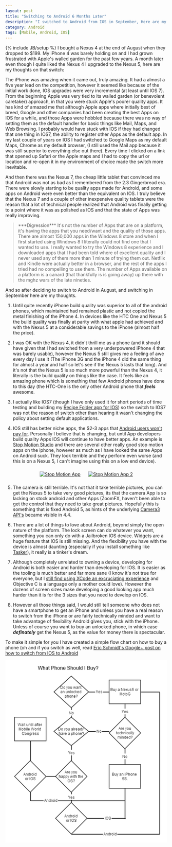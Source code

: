 ```yaml
---
layout: post
title: "Switching to Android 6 Months Later"
description: "I switched to Android from IOS in September, Here are my thoughts"
category: Android
tags: [Mobile, Android, IOS]
---
```

{% include JB/setup %}
I bought a Nexus 4 at the end of August when they dropped to $199.  My iPhone 4 was barely holding on and I had grown
frustrated with Apple's walled garden for the past few years.  A month later even though I quite liked the Nexus 4
I upgraded to the Nexus 5, here are my thoughts on that switch:

The iPhone was amazing when it came out, truly amazing.  It had a almost a five year lead on the competition, however
it seemed like because of the initial work done, IOS upgrades were very incremental (at least until IOS 7).  From the
beginning Apple was very tied to its walled garden (or benevolent caretaker) approach, in that you were stuck Apple's
poorer quality apps.  It has kind of amazed me that although Apple apps where initially best of breed, Google and other
companies had been creating the best Apps on IOS for a while, and those Apps were hobbled because there was no way
of setting them as the default handler for basic things like Mail, Maps, and Web Browsing.  I probably would have stuck
with IOS if they had changed that one thing in IOS7, the ability to register other Apps as the default app.  In my last
couple of years on IOS I had switched to Google Maps as my default Maps, Chrome as my default browser, (I still used
the Mail app because it was still superior to everything else out there).  Every time I clicked on a link that opened up
Safari or the Apple maps and I had to copy the url or location and re-open it in my environment of choice made the
switch more inevitable.

And then there was the Nexus 7, the cheap little tablet that convinced me that Android was not as bad as I remembered
from the 2.3 Gingerbread era.  There were slowly starting to be quality apps made for Android, and some apps on Android
were even better than the equivalent on IOS.  I truly believe that the Nexus 7 and a couple of other inexpensive quality
tablets were the reason that a lot of technical people realized that Android was finally getting to a point where it
was as polished as IOS and that the state of Apps was really improving.

<blockquote>***Digression*** It's not the number of Apps that are on a platform, it's having the apps that you need/want
and the quality of those apps.   There are almost 150,000 apps in the Windows 8 store and when I first started using Windows 8
I literally could not find one that I wanted to use.  I really
wanted to try the Windows 8 experience and I downloaded apps that I had been told where of excellent quality and I never used
any of them more than 1 minute of trying them out.   Netflix and Kindle were actually better in a browser, and the rest of the
apps I tried had no compelling to use them.  The number of Apps available on a platform is a canard (that thankfully is
is going away) up there with the mghz wars of the late nineties.
</blockquote>

And so after deciding to switch to Android in August, and switching in September here are my thoughts.

1.  Until quite recently iPhone build quality was superior to all of the android phones, which maintained had remained plastic
and not copied the metal finishing of the iPhone 4.  In devices like the HTC One and Nexus 5 the build quality was finally
 at parity with what apple had achieved and with the Nexus 5 at a considerable savings to the iPhone (almost half the price).

2. I was OK with the Nexus 4, it didn't thrill me as a phone (and it should have given that I had switched from a very underpowered
 iPhone 4 that was barely usable), however the Nexus 5 still gives me a feeling of awe every day I use it (The iPhone 3G and the iPhone 4
 did the same thing for almost a year and half so let's see if the Nexus 5 lasts that long).  And it's not that the Nexus 5 is so
 much more powerful than the Nexus 4, it literally is the build quality on things like the case.  It feels like an amazing
 phone which is something that few Android phones have done to this day (the HTC-One is the only other Android phone that
 ***feels*** awesome.

3. I actually like IOS7 (though I have only used it for short periods of time testing and building my
[Recipe Folder app for IOS](https://itunes.apple.com/ca/app/recipe-folder/id796838333?mt=8)) so the switch to IOS7 was not the
reason of switch other than hearing it wasn't changing the policy about setting default applications.

4. IOS still has better niche apps, the $2-3 apps that [Android users won't pay for](http://blog.flurry.com/bid/99013/The-History-of-App-Pricing-And-Why-Most-Apps-Are-Free).
Personally I believe that is changing, but until App developers build quality Apps IOS will continue to have better apps.  An example
is [Stop Motion Studio](https://itunes.apple.com/ca/app/stop-motion-studio/id441651297?mt=8) and there are several other really
good stop motion apps on the iphone, however as much as I have looked the same Apps on Android suck.
They look terrible and they perform even worse (and this is on a Nexus 5, I can't imagine using this on a low end device).
<div style="text-align:center">
    <a href="https://play.google.com/store/apps/details?id=com.sheado.lite.stopmotion&amp;hl=en"><img alt="Stop Motion App" style="display:inline; margin: 10px; width: 250px" src="https://lh5.ggpht.com/Ysqc41ANxJhjCkLpZmph0sAhithZaI1RgIXuxOL-ukQFIdc85zdtGrfqItW-oEI72Co=h900-rw"></a>
    <a href="https://play.google.com/store/apps/details?id=com.sheado.lite.stopmotion&amp;hl=en"><img alt="Stop Motion App 2" style="display:inline; margin: 10px; width: 250px" src="https://lh6.ggpht.com/_0FTDdsLrwGIxXNh8ksgV90WyEz5L6O1KIBzxe_ld1Ro-UNfN7NvEdkTZhF42qvKARg=h310-rw"></a>
</div>

5. The camera is still terrible.  It's not that it take terrible pictures, you can get the Nexus 5 to take very good pictures,
its that the camera App is so lacking on stock android and other Apps (ZoomFX, haven't been able to get the control that they need to take great pictures.  Hopefully this
is something that is fixed Android 5, as hints of the underlying [Camera3 API's](http://www.slideshare.net/lbk003/an-devcon2013-camera3kaurfinal) became visible in 4.4.

6. There are a lot of things to love about Android, beyond simply the open nature of the platform.  The lock screen can do whatever
you want, something you can only do with a Jailbroken IOS device.  Widgets are a huge feature that IOS is still missing.  And the
flexibility you have with the device is almost daunting (especially if you install something like [Tasker](https://play.google.com/store/apps/details?id=net.dinglisch.android.taskerm)),
it really is a tinker's dream.

7. Although completely unrelated to owning a device, developing for Android is both easier and harder than developing for IOS.  It is easier as the tooling is much better
and far more sane (I know it's not true for everyone, but I [still find using XCode an excruciating experience](/programming/2010/07/19/coding-like-its-1999/)
and Objective C is a language only a mother could love).  However the dozens of screen sizes make developing a good looking
app much harder than it is for the 3 sizes that you need to develop on IOS.

8. However all those things said, I would still tell someone who does not have a smartphone to get an iPhone and unless you
have a real reason to switch from the iPhone or are fairly technically minded and want to take advantage of flexibility Android
gives you, stick with the iPhone.  Unless of course you want to buy an unlocked phone, in which case ***definately*** get the Nexus 5,
as the value for money there is spectacular.

To make it simple for you I have created a simple flow chart on how to buy a phone (oh and if you switch as well, read [Eric Schmidt's
Google+ post on how to switch from IOS to Android](https://plus.google.com/+EricSchmidt/posts/JcfVoJhW2Kw)

<img src="/img/what_phone_to_buy.png">



